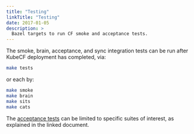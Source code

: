 ```yaml
---
title: "Testing"
linkTitle: "Testing"
date: 2017-01-05
description: >
  Bazel targets to run CF smoke and acceptance tests.
---
```


The smoke, brain, acceptance, and sync integration tests can be run after KubeCF
deployment has completed, via:

```sh
make tests
```

or each by:

```sh
make smoke
make brain
make sits
make cats
```

The [acceptance tests] can be limited to specific suites of interest,
as explained in the linked document.

[acceptance tests]: tests_cat.md
